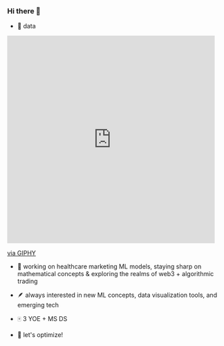 ### Hi there 👋

- 💭 data

<iframe src="https://giphy.com/embed/hRLz2uLh5AX1zPsjOS" width="480" height="480" frameBorder="0" class="giphy-embed" allowFullScreen></iframe><p><a href="https://giphy.com/gifs/loading-load-nadmitr-hRLz2uLh5AX1zPsjOS">via GIPHY</a></p>

- 👣 working on healthcare marketing ML models, staying sharp on mathematical concepts & exploring the realms of web3 + algorithmic trading
- 🪶 always interested in new ML concepts, data visualization tools, and emerging tech
- 🀄 3 YOE + MS DS
  
- 🎲 let's optimize! 


<!--
**braxtonb46/braxtonb46** is a ✨ _special_ ✨ repository because its `README.md` (this file) appears on your GitHub profile.

Here are some ideas to get you started:

- 🔭 I’m currently working on ...
- 🌱 I’m currently learning ...
- 👯 I’m looking to collaborate on ...
- 🤔 I’m looking for help with ...
- 💬 Ask me about ...
- 📫 How to reach me: ...
- 😄 Pronouns: ...
- ⚡ Fun fact: ...
-->
